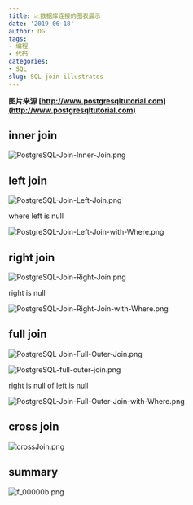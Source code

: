 ```yaml
---
title: 📈数据库连接的图表展示
date: '2019-06-18'
author: DG
tags: 
- 编程
- 代码
categories: 
- SQL
slug: SQL-join-illustrates
---
```


**图片来源 [http://www.postgresqltutorial.com](http://www.postgresqltutorial.com)**

## inner join

![PostgreSQL-Join-Inner-Join.png](https://i.loli.net/2019/06/18/5d08682104b4132105.png)


## left join

![PostgreSQL-Join-Left-Join.png](https://i.loli.net/2019/06/18/5d08684fe609562159.png)


where left is null



![PostgreSQL-Join-Left-Join-with-Where.png](https://i.loli.net/2019/06/18/5d086875a979253362.png)


## right join

![PostgreSQL-Join-Right-Join.png](https://i.loli.net/2019/06/18/5d0868d618ffa55988.png)



right is null

![PostgreSQL-Join-Right-Join-with-Where.png](https://i.loli.net/2019/06/18/5d08690787c9e35869.png)

## full join

![PostgreSQL-Join-Full-Outer-Join.png](https://i.loli.net/2019/06/18/5d08693691e7694396.png)


![PostgreSQL-full-outer-join.png](https://i.loli.net/2019/06/18/5d08695abaa2f25656.png)




right is null of left is null

![PostgreSQL-Join-Full-Outer-Join-with-Where.png](https://i.loli.net/2019/06/18/5d086976af76331450.png)

## cross join
![crossJoin.png](https://i.loli.net/2019/06/18/5d086646bd25a27931.png)

## summary

![f_00000b.png](https://i.loli.net/2019/06/18/5d0866eabfdbc72355.png)
